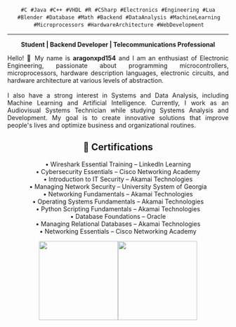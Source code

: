 
<!-- Especializações -->
<div align="center">
  <p>
    <code>#C</code> &nbsp;<code>#Java</code> &nbsp;<code>#C++</code> &nbsp;<code>#VHDL</code> &nbsp;<code>#R</code> &nbsp;<code>#CSharp</code> &nbsp;<code>#Electronics</code> &nbsp;<code>#Engineering</code> &nbsp;<code>#Lua</code> &nbsp;<code>#Blender</code> &nbsp;<code>#Database</code> &nbsp;<code>#Math</code> &nbsp;<code>#Backend</code> &nbsp;<code>#DataAnalysis</code> &nbsp;<code>#MachineLearning</code> &nbsp;<code>#Microprocessors</code> &nbsp;<code>#HardwareArchitecture</code> &nbsp;<code>#WebDevelopment</code>
  </p>
  <hr/>
  <b>Student | Backend Developer | Telecommunications Professional</b>
</div>

<!-- Apresentação -->
<p align="justify">
  Hello! 👋 My name is <b>aragonxpd154</b> and I am an enthusiast of Electronic Engineering, passionate about programming microcontrollers, microprocessors, hardware description languages, electronic circuits, and hardware architecture at various levels of abstraction.<br/><br/>
  I also have a strong interest in Systems and Data Analysis, including Machine Learning and Artificial Intelligence. Currently, I work as an Audiovisual Systems Technician while studying Systems Analysis and Development. My goal is to create innovative solutions that improve people's lives and optimize business and organizational routines.
</p>

<!-- Skills -->

<!-- Certifications -->
<h2 align="center">📜 Certifications</h2>
<p align="center">
  • Wireshark Essential Training – LinkedIn Learning<br/>
  • Cybersecurity Essentials – Cisco Networking Academy<br/>
  • Introduction to IT Security – Akamai Technologies<br/>
  • Managing Network Security – University System of Georgia<br/>
  • Networking Fundamentals – Akamai Technologies<br/>
  • Operating Systems Fundamentals – Akamai Technologies<br/>
  • Python Scripting Fundamentals – Akamai Technologies<br/>
  • Database Foundations – Oracle<br/>
  • Managing Relational Databases – Akamai Technologies<br/>
  • Networking Essentials – Cisco Networking Academy
</p>

<!-- Estatísticas GitHub -->
<div align="center">
  <a href="https://github.com/aragonxpd154"><img height="180em" src="https://github-readme-stats.vercel.app/api?username=aragonxpd154&show_icons=true&theme=dracula&include_all_commits=true&count_private=true"/><img height="180em" src="https://github-readme-stats.vercel.app/api/top-langs/?username=aragonxpd154&layout=compact&langs_count=7&theme=dracula"/></a>
</div>

